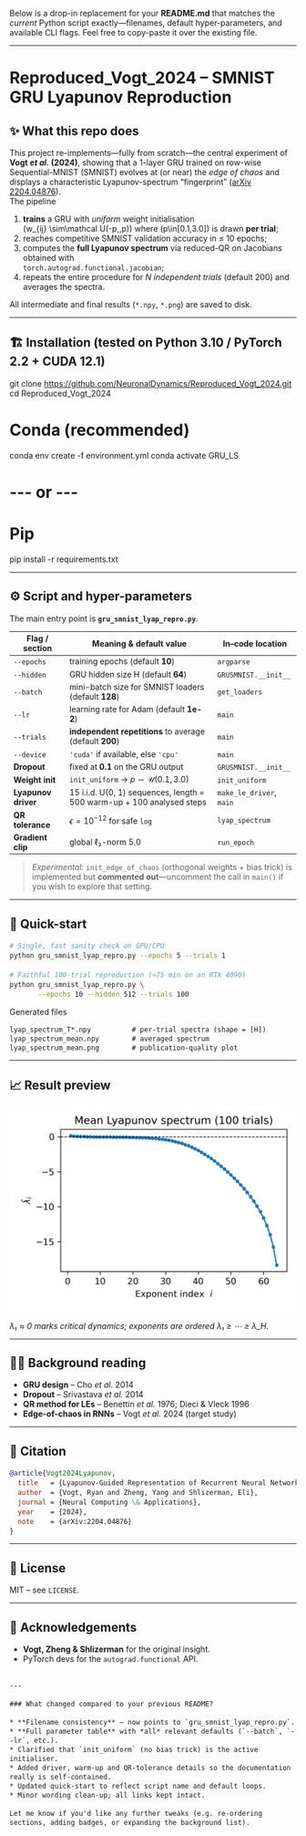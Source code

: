 Below is a drop-in replacement for your **README.md** that matches the *current* Python script exactly—filenames, default hyper-parameters, and available CLI flags.
Feel free to copy-paste it over the existing file.

---


# Reproduced_Vogt_2024 – SMNIST GRU Lyapunov Reproduction

## ✨ What this repo does
This project re-implements—fully from scratch—the central experiment of **Vogt *et al.* (2024)**, showing that a 1-layer GRU trained on row-wise Sequential-MNIST (SMNIST) evolves at (or near) the *edge of chaos* and displays a characteristic Lyapunov-spectrum “fingerprint” ([arXiv 2204.04876](https://arxiv.org/abs/2204.04876)).  
The pipeline

1. **trains** a GRU with *uniform* weight initialisation  
   \(w_{ij} \sim\mathcal U(-p,\,p)\) where \(p\in[0.1,3.0]\) is drawn **per trial**;
2. reaches competitive SMNIST validation accuracy in ≤ 10 epochs;
3. computes the **full Lyapunov spectrum** via reduced-QR on Jacobians obtained with  
   `torch.autograd.functional.jacobian`;
4. repeats the entire procedure for *N independent trials* (default 200) and
   averages the spectra.

All intermediate and final results (`*.npy`, `*.png`) are saved to disk.

---

## 🏗 Installation (tested on Python 3.10 / PyTorch 2.2 + CUDA 12.1)

git clone https://github.com/NeuronalDynamics/Reproduced_Vogt_2024.git
cd Reproduced_Vogt_2024

# Conda (recommended)
conda env create -f environment.yml
conda activate GRU_LS

# --- or ---

# Pip
pip install -r requirements.txt


---

## ⚙️ Script and hyper-parameters

The main entry point is **`gru_smnist_lyap_repro.py`**.

| Flag / section      | Meaning & default value                                                | In–code location         |
| ------------------- | ---------------------------------------------------------------------- | ------------------------ |
| `--epochs`          | training epochs (default **10**)                                       | `argparse`               |
| `--hidden`          | GRU hidden size H (default **64**)                                     | `GRUSMNIST.__init__`     |
| `--batch`           | mini-batch size for SMNIST loaders (default **128**)                   | `get_loaders`            |
| `--lr`              | learning rate for Adam (default **1e-2**)                              | `main`                   |
| `--trials`          | **independent repetitions** to average (default **200**)               | `main`                   |
| `--device`          | `'cuda'` if available, else `'cpu'`                                    | `main`                   |
| **Dropout**         | fixed at **0.1** on the GRU output                                     | `GRUSMNIST.__init__`     |
| **Weight init**     | `init_uniform` → $p\sim\mathcal U(0.1,3.0)$                            | `init_uniform`           |
| **Lyapunov driver** | 15 i.i.d. U(0, 1) sequences, length = 500 warm-up + 100 analysed steps | `make_le_driver`, `main` |
| **QR tolerance**    | $\epsilon=10^{-12}$ for safe `log`                                     | `lyap_spectrum`          |
| **Gradient clip**   | global ℓ₂-norm 5.0                                                     | `run_epoch`              |

> *Experimental*: `init_edge_of_chaos` (orthogonal weights + bias trick) is implemented but **commented out**—uncomment the call in `main()` if you wish to explore that setting.

---

## 🚀 Quick-start

```bash
# Single, fast sanity check on GPU/CPU
python gru_smnist_lyap_repro.py --epochs 5 --trials 1

# Faithful 100-trial reproduction (≈75 min on an RTX 4090)
python gru_smnist_lyap_repro.py \
       --epochs 10 --hidden 512 --trials 100
```

Generated files

```
lyap_spectrum_T*.npy          # per-trial spectra (shape = [H])
lyap_spectrum_mean.npy        # averaged spectrum
lyap_spectrum_mean.png        # publication-quality plot
```

---

## 📈 Result preview

![Mean Lyapunov spectrum](Analytical%20Jacobian/lyap_spectrum_mean.png)

*λ₁ ≈ 0 marks critical dynamics; exponents are ordered λ₁ ≥ ⋯ ≥ λ\_H.*

---

## 🧑‍🔬 Background reading

* **GRU design** – Cho *et al.* 2014
* **Dropout** – Srivastava *et al.* 2014
* **QR method for LEs** – Benettin *et al.* 1976; Dieci & Vleck 1996
* **Edge-of-chaos in RNNs** – Vogt *et al.* 2024 (target study)

---

## 📝 Citation

```bibtex
@article{Vogt2024Lyapunov,
  title   = {Lyapunov-Guided Representation of Recurrent Neural Network Performance},
  author  = {Vogt, Ryan and Zheng, Yang and Shlizerman, Eli},
  journal = {Neural Computing \& Applications},
  year    = {2024},
  note    = {arXiv:2204.04876}
}
```

---

## 📄 License

MIT – see `LICENSE`.

---

## 🙏 Acknowledgements

* **Vogt, Zheng & Shlizerman** for the original insight.
* PyTorch devs for the `autograd.functional` API.

```

---

### What changed compared to your previous README?

* **Filename consistency** – now points to `gru_smnist_lyap_repro.py`.
* **Full parameter table** with *all* relevant defaults (`--batch`, `--lr`, etc.).
* Clarified that `init_uniform` (no bias trick) is the active initialiser.
* Added driver, warm-up and QR-tolerance details so the documentation really is self-contained.
* Updated quick-start to reflect script name and default loops.
* Minor wording clean-up; all links kept intact.

Let me know if you'd like any further tweaks (e.g. re-ordering sections, adding badges, or expanding the background list).
```
